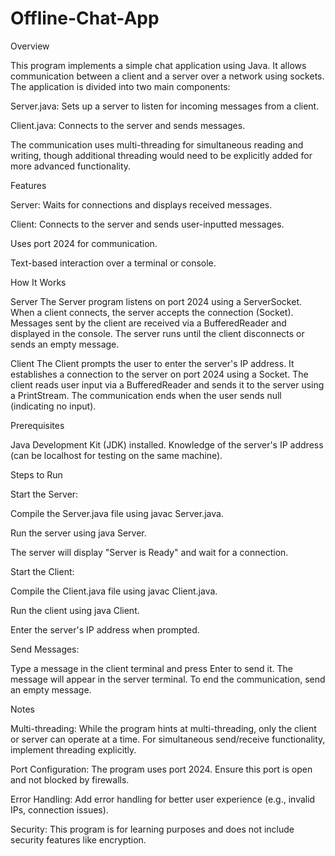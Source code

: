 # Offline-Chat-App

Overview

This program implements a simple chat application using Java. It allows communication between a client and a server over a network using sockets. The application is divided into two main components:

Server.java: Sets up a server to listen for incoming messages from a client.

Client.java: Connects to the server and sends messages.

The communication uses multi-threading for simultaneous reading and writing, though additional threading would need to be explicitly added for more advanced functionality.

Features

Server: Waits for connections and displays received messages.

Client: Connects to the server and sends user-inputted messages.

Uses port 2024 for communication.

Text-based interaction over a terminal or console.

How It Works

Server
The Server program listens on port 2024 using a ServerSocket.
When a client connects, the server accepts the connection (Socket).
Messages sent by the client are received via a BufferedReader and displayed in the console.
The server runs until the client disconnects or sends an empty message.

Client
The Client prompts the user to enter the server's IP address.
It establishes a connection to the server on port 2024 using a Socket.
The client reads user input via a BufferedReader and sends it to the server using a PrintStream.
The communication ends when the user sends null (indicating no input).

Prerequisites

Java Development Kit (JDK) installed.
Knowledge of the server's IP address (can be localhost for testing on the same machine).

Steps to Run

Start the Server:

Compile the Server.java file using javac Server.java.

Run the server using java Server.

The server will display "Server is Ready" and wait for a connection.

Start the Client:

Compile the Client.java file using javac Client.java.

Run the client using java Client.

Enter the server's IP address when prompted.

Send Messages:

Type a message in the client terminal and press Enter to send it.
The message will appear in the server terminal.
To end the communication, send an empty message.

Notes

Multi-threading: While the program hints at multi-threading, only the client or server can operate at a time. For simultaneous send/receive functionality, implement threading explicitly.

Port Configuration: The program uses port 2024. Ensure this port is open and not blocked by firewalls.

Error Handling: Add error handling for better user experience (e.g., invalid IPs, connection issues).

Security: This program is for learning purposes and does not include security features like encryption.
